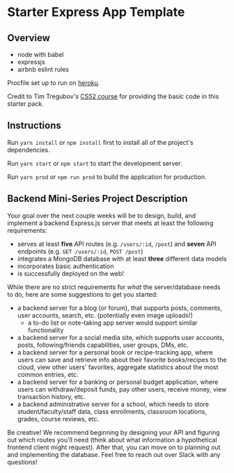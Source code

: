 # Starter Express App Template

## Overview 

* node with babel
* expressjs
* airbnb eslint rules

Procfile set up to run on [heroku](https://devcenter.heroku.com/articles/getting-started-with-nodejs#deploy-the-app).

Credit to Tim Tregubov's [CS52 course](https://cs52.me/assignments/) for providing the basic code in this starter pack.

## Instructions

Run `yarn install` or `npm install` first to install all of the project's dependencies.

Run `yarn start` or `npm start` to start the development server. 

Run `yarn prod` or `npm run prod` to build the application for production.

## Backend Mini-Series Project Description

Your goal over the next couple weeks will be to design, build, and implement a backend Express.js server that meets at least the following requirements:
- serves at least **five** API routes (e.g. `/users/:id`, `/post`) and **seven** API endpoints (e.g. `GET /users/:id`, `POST /post`)
- integrates a MongoDB database with at least **three** different data models
- incorporates basic authentication
- is successfully deployed on the web!

While there are no strict requirements for *what* the server/database needs to do, here are some suggestions to get you started:
- a backend server for a blog (or forum), that supports posts, comments, user accounts, search, etc. (potentially even image uploads!)
    - a to-do list or note-taking app server would support similar functionality
- a backend server for a social media site, which supports user accounts, posts, following/friends capabilities, user groups, DMs, etc.
- a backend server for a personal book or recipe-tracking app, where users can save and retrieve info about their favorite books/recipes to the cloud, view other users' favorites, aggregate statistics about the most common entries, etc. 
- a backend server for a banking or personal budget application, where users can withdraw/deposit funds, pay other users, receive money, view transaction history, etc. 
- a backend administrative server for a school, which needs to store student/faculty/staff data, class enrollments, classroom locations, grades, course reviews, etc.

Be creative! We recommend beginning by designing your API and figuring out which routes you'll need (think about what information a hypothetical frontend client might request). After that, you can move on to planning out and implementing the database. Feel free to reach out over Slack with any questions!

